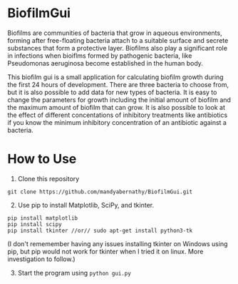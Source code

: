 # BiofilmGui

Biofilms are communities of bacteria that grow in aqueous environments, 
forming after free-floating bacteria attach to a suitable surface and 
secrete substances that form a protective layer. Biofilms also play a 
significant role in infections when bioiflms formed by pathogenic bacteria, 
like Pseudomonas aeruginosa become established in the human body. 

This biofilm gui is a small application for calculating biofilm growth 
during the first 24 hours of development. There are three bacteria to 
choose from, but it is also possible to add data for new types of bacteria. 
It is easy to change the parameters for growth including the initial amount
of biofilm and the maximum amount of biofilm that can grow. It is also 
possible to look at the effect of different concentations of inhibitory 
treatments like antibiotics if you know the minimum inhibitory concentration
of an antibiotic against a bacteria. 

# How to Use

1. Clone this repository

`git clone https://github.com/mandyabernathy/BiofilmGui.git`

2. Use pip to install Matplotlib, SciPy, and tkinter.
```
pip install matplotlib
pip install scipy
pip install tkinter //or// sudo apt-get install python3-tk
```
(I don't rememember having 
any issues installing tkinter on Windows using pip, but pip would not work 
for tkinter when I tried it on linux. More investigation to follow.)

3. Start the program using 
    `python gui.py`
